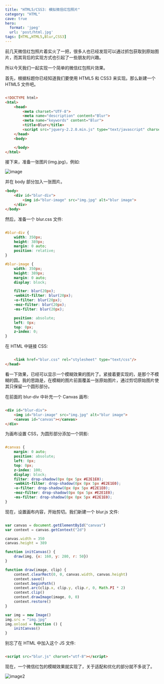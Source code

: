 ```yaml
---
title: "HTML5/CSS3: 模拟微信红包照片"
category: "HTML"
cave: true
hero:
  format: 'jpeg'
  url: 'post/html.jpg'
tags: [HTML,HTML5,Blur,CSS3]
---
```

前几天微信红包照片着实火了一把，很多人也已经发现可以通过抓包获取到原始图片，而其背后的实现方式也引起了一些朋友的兴趣。

所以今天我们一起实现一个简单的微信红包照片效果。

首先，根据标题你已经知道我们要使用 HTML5 和 CSS3 来实现。那么新建一个 HTML5 文件吧。

```html

<!DOCTYPE html>
<html>
	<head>
		<meta charset="UTF-8">
		<meta name="description" content="Blur">
		<meta name="keywords" content="Blur">
		<title>Blur</title>
		<script src="jquery-2.2.0.min.js" type="text/javascript" charset="utf-8"></script>
	</head>
	<body>

	</body>
</html>

```


接下来，准备一张图片(img.jpg)，例如:

![image](/assets/images/posts/content/2016-01-28-17-00-00-HTML5_Canvas_Blur.jpg)

并在 body 部分加入一张图片。

```html
<body>
	<div id="blur-div">
		<img id="blur-image" src="img.jpg" alt="blur image">
	</div>
</body>

```


然后，准备一个 blur.css 文件:

```css

#blur-div {
	width: 350px;
	height: 389px;
	margin: 0 auto;
	position: relative;
}

#blur-image {
	width: 350px;
	height: 389px;
	margin: 0 auto;
	display: block;

	filter: blur(20px);
	-webkit-filter: blur(20px);
	-o-filter: blur(20px);
	-moz-filter: blur(20px);
	-ms-filter: blur(20px);

	position: absolute;
	left: 0px;
	top: 0px;
	z-index: 0;
}

```


在 HTML 中链接 CSS:

```html

	<link href="blur.css" rel="stylesheet" type="text/css"/>
</head>

```


看一下效果，已经可以显示一个模糊效果的图片了。紧接着要实现的，是那个不模糊的圆。我的思路是，在模糊的图片前面覆盖一张原始图片，通过剪切原始图片使其只保留一个圆形部分。

在前面的 blur-div 中补充一个 Canvas 画布:

```html

<div id="blur-div">
	<img id="blur-image" src="img.jpg" alt="blur image">
	<canvas id="canvas"></canvas>
</div>

```


为画布设置 CSS，为圆形部分添加一个阴影:

```css

#canvas {
	margin: 0 auto;
	position: absolute;
	left: 0px;
	top: 0px;
	z-index: 100;
	display: block;
	filter: drop-shadow(0px 0px 5px #E2E1E0);
	-webkit-filter: drop-shadow(0px 0px 5px #E2E1E0);
	-o-filter: drop-shadow(0px 0px 5px #E2E1E0);
	-moz-filter: drop-shadow(0px 0px 5px #E2E1E0);
	-ms-filter: drop-shadow(0px 0px 5px #E2E1E0);
}

```


现在，设置画布内容，开始剪切。我们新建一个 blur.js 文件:

```js

var canvas = document.getElementById("canvas")
var context = canvas.getContext("2d")

canvas.width = 350
canvas.height = 389

function initCanvas() {
	draw(img, {x: 160, y: 280, r: 50})
}

function draw(image, clip) {
	context.clearRect(0, 0, canvas.width, canvas.height)
	context.save()
	context.beginPath()
	context.arc(clip.x, clip.y, clip.r, 0, Math.PI * 2)
	context.clip()
	context.drawImage(image, 0, 0)
	context.restore()
}

var img = new Image()
img.src = "img.jpg"
img.onload = function () {
	initCanvas()
}

```


别忘了在 HTML 中加入这个 JS 文件:

```html

<script src="blur.js" charset="utf-8"></script>

```


现在，一个微信红包的模糊效果就实现了，关于适配和优化的部分就不多说了。

![image2](/assets/images/posts/content/2016-01-28-17-00-00-HTML5_Canvas_Blur2.jpg)





